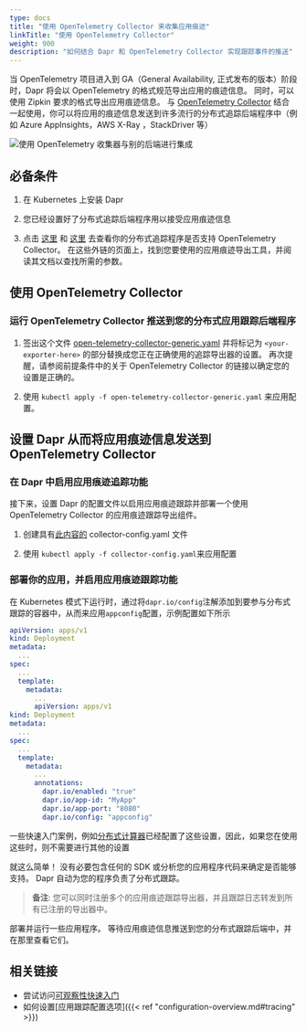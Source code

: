 ```yaml
---
type: docs
title: "使用 OpenTelemetry Collector 来收集应用痕迹"
linkTitle: "使用 OpenTelemetry Collector"
weight: 900
description: "如何结合 Dapr 和 OpenTelemetry Collector 实现跟踪事件的推送"
---
```


当 OpenTelemetry 项目进入到 GA（General Availability, 正式发布的版本）阶段时，Dapr 将会以 OpenTelemetry 的格式规范导出应用的痕迹信息。 同时，可以使用 Zipkin 要求的格式导出应用痕迹信息。 与 [OpenTelemetry Collector](https://github.com/open-telemetry/opentelemetry-collector) 结合一起使用，你可以将应用的痕迹信息发送到许多流行的分布式追踪后端程序中（例如 Azure AppInsights，AWS X-Ray ，StackDriver 等）

![使用 OpenTelemetry 收集器与别的后端进行集成](/images/open-telemetry-collector.png)

## 必备条件

1. 在 Kubernetes 上安装 Dapr

2. 您已经设置好了分布式追踪后端程序用以接受应用痕迹信息

3. 点击 [这里](https://github.com/open-telemetry/opentelemetry-collector-contrib/tree/main/exporter) 和 [这里](https://github.com/open-telemetry/opentelemetry-collector/tree/main/exporter) 去查看你的分布式追踪程序是否支持 OpenTelemetry Collector。 在这些外链的页面上，找到您要使用的应用痕迹导出工具，并阅读其文档以查找所需的参数。

## 使用 OpenTelemetry Collector

### 运行 OpenTelemetry Collector 推送到您的分布式应用跟踪后端程序


1. 签出这个文件 [open-telemetry-collector-generic.yaml](/docs/open-telemetry-collector/open-telemetry-collector-generic.yaml) 并将标记为 `<your-exporter-here>` 的部分替换成您正在正确使用的追踪导出器的设置。 再次提醒，请参阅前提条件中的关于 OpenTelemetry Collector 的链接以确定您的设置是正确的。

2. 使用 `kubectl apply -f open-telemetry-collector-generic.yaml` 来应用配置。

## 设置 Dapr 从而将应用痕迹信息发送到 OpenTelemetry Collector

### 在 Dapr 中启用应用痕迹追踪功能
接下来，设置 Dapr 的配置文件以启用应用痕迹跟踪并部署一个使用 OpenTelemetry Collector 的应用痕迹跟踪导出组件。

1. 创建具有[此内容的](/docs/open-telemetry-collector/collector-config.yaml) collector-config.yaml 文件

2. 使用 `kubectl apply -f collector-config.yaml`来应用配置

### 部署你的应用，并启用应用痕迹跟踪功能

在 Kubernetes 模式下运行时，通过将`dapr.io/config`注解添加到要参与分布式跟踪的容器中，从而来应用`appconfig`配置，示例配置如下所示

```yaml
apiVersion: apps/v1
kind: Deployment
metadata:
  ...
spec:
  ...
  template:
    metadata:
      ...
      apiVersion: apps/v1
kind: Deployment
metadata:
  ...
spec:
  ...
  template:
    metadata:
      ...
      annotations:
        dapr.io/enabled: "true"
        dapr.io/app-id: "MyApp"
        dapr.io/app-port: "8080"
        dapr.io/config: "appconfig"
```

一些快速入门案例，例如[分布式计算器](https://github.com/dapr/quickstarts/tree/master/distributed-calculator)已经配置了这些设置，因此，如果您在使用这些时，则不需要进行其他的设置

就这么简单！ 没有必要包含任何的 SDK 或分析您的应用程序代码来确定是否能够支持。 Dapr 自动为您的程序负责了分布式跟踪。

> **备注**: 您可以同时注册多个的应用痕迹跟踪导出器，并且跟踪日志转发到所有已注册的导出器中。

部署并运行一些应用程序。 等待应用痕迹信息推送到您的分布式跟踪后端中，并在那里查看它们。

## 相关链接
* 尝试访问[可观察性快速入门](https://github.com/dapr/quickstarts/tree/master/observability/README.md)
* 如何设置[应用跟踪配置选项]({{< ref "configuration-overview.md#tracing" >}})

